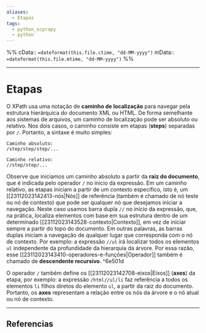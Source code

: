 ```yaml
---
aliases:
  - Etapas
tags:
  - python_scprapy
  - python
---
```

%%
cData:: `=dateformat(this.file.ctime, "dd-MM-yyyy")`
mData:: `=dateformat(this.file.mtime, "dd-MM-yyyy")`
%%

___
# Etapas

O XPath usa uma notação de **caminho de localização** para navegar pela estrutura hierárquica do documento XML ou HTML. De forma semelhante aos sistemas de arquivos, um caminho de localização pode ser absoluto ou relativo. Nos dois casos, o caminho consiste em etapas (**steps**) separadas por `/`. Portanto, a sintaxe é muito simples:

```
Caminho absoluto:
/step/step/step/...

Caminho relativo:
//step/step/...
```
Observe que iniciamos um caminho absoluto a partir da **raiz do documento**, que é indicada pelo operador `/` no início da expressão. Em um caminho relativo, as etapas iniciam a partir de um contexto específico, isto é, um [[23112023142413-nós|Nós]] de referência (também é chamado de nó teste ou nó de contexto) que pode ser qualquer nó que desejamos iniciar a navegação. Neste caso usamos barra dupla `//` no início da expressão, que, na prática, localiza elementos com base em sua estrutura dentro de um determinado [[23112023143528-contexto|Contexto]], em vez de iniciar sempre a partir do topo do documento. Em outras palavras, as barras duplas iniciam a navegação de qualquer lugar que corresponda com o nó de contexto. Por exemplo: a expressão `//ul` irá localizar todos os elementos `ul` independente da profundidade da hierarquia da árvore. Por essa razão, esse [[23112023143410-operadores-e-funções|Operador]] também é chamado de **descendente recursivo**.  ^6e501d

O operador `/` também define os [[23112023142708-eixos|Eixos]] (**axes**) da etapa, por exemplo: a expressão `/html//ul/li` faz referência a todos os elementos `li` filhos diretos do elemento `ul`, a partir da raiz do documento. Portanto, os **axes** representam a relação entre os nós da árvore e o nó atual ou nó de contexto. 

---
## Referencias